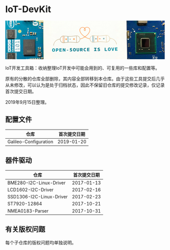 # IoT-DevKit

![Open-source is Love](./arduino.jpg)

IoT开发工具箱：收纳整理IoT开发中可能会用到的、可复用的一些库和配置等。

原有的分散的仓库全部删除，其内容全部转移到本仓库。由于这些工具提交后几乎从未修改，可以认为是处于归档状态，因此不保留旧仓库的提交修改记录，仅记录首次提交日期。

2019年9月15日整理。

## 配置文件

|仓库|首次提交日期|
|----|----|
|Galileo-Configuration|2019-01-20|

## 器件驱动

|仓库|首次提交日期|
|----|----|
|BME280-I2C-Linux-Driver|2017-01-13|
|LCD1602-I2C-Driver|2017-02-16|
|SSD1306-I2C-Linux-Driver|2017-02-23|
|ST7920-12864|2017-10-21|
|NMEA0183-Parser|2017-10-31|

## 有关版权问题

每个子仓库的版权问题均单独说明。
